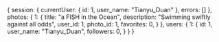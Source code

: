 {
  session: {
    currentUser: {
      id: 1,
      user_name: "Tianyu_Duan"
    },
    errors: []
  },
  photos: {
    1: {
      title: "a FISH in the Ocean",
      description: "Swimming swiftly against all odds",
      user_id: 1,
      photo_id: 1,
      favorites: 0,
    }
  },
  users: {
    1: {
      id: 1,
      user_name: "Tianyu_Duan",
      followers: 0,
    }
  }
}
